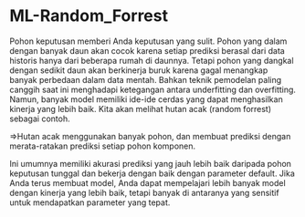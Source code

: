 # ML-Random_Forrest
Pohon keputusan memberi Anda keputusan yang sulit. Pohon yang dalam dengan banyak daun akan cocok karena setiap prediksi berasal dari data historis hanya dari beberapa rumah di daunnya. 
Tetapi pohon yang dangkal dengan sedikit daun akan berkinerja buruk karena gagal menangkap banyak perbedaan dalam data mentah.
Bahkan teknik pemodelan paling canggih saat ini menghadapi ketegangan antara underfitting dan overfitting. 
Namun, banyak model memiliki ide-ide cerdas yang dapat menghasilkan kinerja yang lebih baik. Kita akan melihat hutan acak (random forrest) sebagai contoh.

=>Hutan acak menggunakan banyak pohon, dan membuat prediksi dengan merata-ratakan prediksi setiap pohon komponen.
 
Ini umumnya memiliki akurasi prediksi yang jauh lebih baik daripada pohon keputusan tunggal dan bekerja dengan baik dengan parameter default.
Jika Anda terus membuat model, Anda dapat mempelajari lebih banyak model dengan kinerja yang lebih baik, tetapi banyak di antaranya yang sensitif untuk mendapatkan parameter yang tepat.
